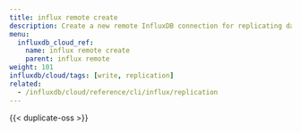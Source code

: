 ```yaml
---
title: influx remote create
description: Create a new remote InfluxDB connection for replicating data.
menu:
  influxdb_cloud_ref:
    name: influx remote create
    parent: influx remote
weight: 101
influxdb/cloud/tags: [write, replication]
related:
  - /influxdb/cloud/reference/cli/influx/replication
---
```


{{< duplicate-oss >}}
